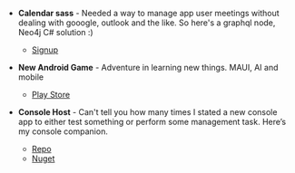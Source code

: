 

<!--
**chunkychode/chunkychode** is a ✨ _special_ ✨ repository because its `README.md` (this file) appears on your GitHub profile.

Here are some ideas to get you started:

- 🔭 I’m currently working on ...
- 🌱 I’m currently learning ...
- 👯 I’m looking to collaborate on ...
- 🤔 I’m looking for help with ...
- 💬 Ask me about ...
- 📫 How to reach me: ...
- 😄 Pronouns: ...
- ⚡ Fun fact: ...
-->

- **Calendar sass** -  Needed a way to manage app user meetings without dealing with gooogle, outlook and the like. So here's a graphql node, Neo4j C# solution :)
  - [Signup](https://www.ezcaldev.com)

- **New Android Game** - Adventure in learning new things. MAUI, AI and mobile 
  - [Play Store](https://play.google.com/store/apps/details?id=com.vizi.phraseme)

- **Console Host** - Can't tell you how many times I stated a new console app to either test something or perform some management task. Here’s my console companion. 
  - [Repo](https://github.com/chunkychode/ChunkyConsole)
  - [Nuget](https://www.nuget.org/packages/ChunkyConsole)

